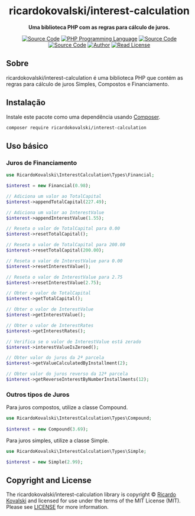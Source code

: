 <h1 align="center">ricardokovalski/interest-calculation</h1>

<p align="center">
    <strong>Uma biblioteca PHP com as regras para cálculo de juros.</strong>
</p>

<p align="center">
    <a href="https://github.com/ricardokovalski/interest-calculation"><img src="http://img.shields.io/badge/source-ricardokovalski/interest--calculation-blue.svg" alt="Source Code"></a>
    <a href="https://php.net"><img src="https://img.shields.io/badge/php-%3E=5.6-777bb3.svg" alt="PHP Programming Language"></a>
    <a href="https://github.com/ricardokovalski/interest-calculation/releases"><img src="https://img.shields.io/github/release/ricardokovalski/interest-calculation.svg" alt="Source Code"></a>
    <a href="https://packagist.org/packages/ricardokovalski/interest-calculation"><img src="https://poser.pugx.org/ricardokovalski/interest-calculation/v/stable" alt="Source Code"></a>
    <a href="https://github.com/ricardokovalski"><img src="http://img.shields.io/badge/author-@ricardokovalski-blue.svg" alt="Author"></a>
    <a href="https://github.com/ricardokovalski/interest-calculation/blob/main/LICENSE"><img src="https://img.shields.io/badge/license-MIT-brightgreen.svg" alt="Read License"></a>
</p>

## Sobre

ricardokovalski/interest-calculation é uma biblioteca PHP que contém as regras para cálculo de juros Simples, Compostos e Financiamento.
  
## Instalação

Instale este pacote como uma dependência usando [Composer](https://getcomposer.org).

```bash
composer require ricardokovalski/interest-calculation
```
  
## Uso básico

### Juros de Financiamento

```php
use RicardoKovalski\InterestCalculation\Types\Financial;

$interest = new Financial(0.98);

// Adiciona um valor ao TotalCapital
$interest->appendTotalCapital(227.49);

// Adiciona um valor ao InterestValue
$interest->appendInterestValue(1.55);

// Reseta o valor de TotalCapital para 0.00
$interest->resetTotalCapital();

// Reseta o valor de TotalCapital para 200.00
$interest->resetTotalCapital(200.00);

// Reseta o valor de InterestValue para 0.00
$interest->resetInterestValue();

// Reseta o valor de InterestValue para 2.75
$interest->resetInterestValue(2.75);

// Obter o valor de TotalCapital
$interest->getTotalCapital();

// Obter o valor de InterestValue
$interest->getInterestValue();

// Obter o valor de InterestRates
$interest->getInterestRates();

// Verifica se o valor de InterestValue está zerado
$interest->interestValueIsZeroed();

// Obter valor do juros da 2ª parcela
$interest->getValueCalculatedByInstallment(2);

// Obter valor do juros reverso da 12ª parcela
$interest->getReverseInterestByNumberInstallments(12);
```

### Outros tipos de Juros

Para juros compostos, utilize a classe Compound.

```php
use RicardoKovalski\InterestCalculation\Types\Compound;
  
$interest = new Compound(3.69);
```

Para juros simples, utilize a classe Simple.

```php
use RicardoKovalski\InterestCalculation\Types\Simple;

$interest = new Simple(2.99);
```

## Copyright and License

The ricardokovalski/interest-calculation library is copyright © [Ricardo Kovalski](https://github.com/ricardokovalski)
and licensed for use under the terms of the
MIT License (MIT). Please see [LICENSE](LICENSE) for more information.

